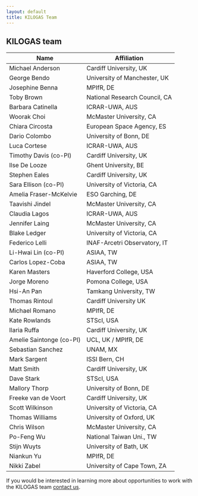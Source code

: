 ```yaml
---
layout: default
title: KILOGAS Team
---
```


## KILOGAS team

| Name      				| Affiliation                   |
| ----------- 				| ----------- 				    |
| Michael Anderson 			| Cardiff University, UK		|
| George Bendo				| University of Manchester, UK	|
| Josephine Benna			| MPIfR, DE 					|
| Toby Brown				| National Research Council, CA |
| Barbara Catinella			| ICRAR-UWA, AUS				|
| Woorak Choi				| McMaster University, CA 		|
| Chiara Circosta			| European Space Agency, ES 	|
| Dario Colombo				| University of Bonn, DE 		|
| Luca Cortese				| ICRAR-UWA, AUS				|	
| Timothy Davis (co-PI) 	| Cardiff University, UK        |
| Ilse De Looze				| Ghent University, BE 			|
| Stephen Eales				| Cardiff University, UK        |
| Sara Ellison  (co-PI)    	| University of Victoria, CA    |
| Amelia Fraser-McKelvie	| ESO Garching, DE 				|
| Taavishi Jindel			| McMaster University, CA 		|
| Claudia Lagos				| ICRAR-UWA, AUS				|
| Jennifer Laing 			| McMaster University, CA 		|
| Blake Ledger				| University of Victoria, CA 	|
| Federico Lelli 			| INAF-Arcetri Observatory, IT 	|
| Li-Hwai Lin   (co-PI)  	| ASIAA, TW				        |
| Carlos Lopez-Coba			| ASIAA, TW						|
| Karen Masters				| Haverford College, USA		|
| Jorge Moreno				| Pomona College, USA			|
| Hsi-An Pan 				| Tamkang University, TW		|
| Thomas Rintoul 			| Cardiff University UK 		|
| Michael Romano			| MPIfR, DE 					| 
| Kate Rowlands				| STScI, USA					|
| Ilaria Ruffa				| Cardiff University, UK		|
| Amelie Saintonge  (co-PI) | UCL, UK / MPIfR, DE       	|
| Sebastian Sanchez			| UNAM, MX 						|
| Mark Sargent				| ISSI Bern, CH					|
| Matt Smith				| Cardiff University, UK		|
| Dave Stark				| STScI, USA					|
| Mallory Thorp				| University of Bonn, DE 		|
| Freeke van de Voort		| Cardiff University, UK 		|
| Scott Wilkinson			| University of Victoria, CA 	|
| Thomas Williams			| University of Oxford, UK		|
| Chris Wilson				| McMaster University, CA 		|
| Po-Feng Wu 				| National Taiwan Uni., TW 		|
| Stijn Wuyts				| University of Bath, UK 		|
| Niankun Yu 				| MPIfR, DE 					|
| Nikki Zabel				| University of Cape Town, ZA 	|


If you would be interested in learning more about opportunities to work with the KILOGAS team [contact us](/contact/).

